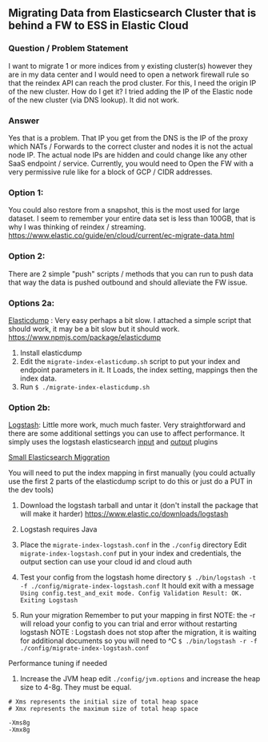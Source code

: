 ## Migrating Data from Elasticsearch Cluster that is behind a FW to ESS in Elastic Cloud
### Question / Problem Statement
I want to migrate 1 or more indices from y existing  cluster(s) however they are in my data center and I would need to open a network firewall rule so that the reindex API can reach the prod cluster. For this, I need the origin IP of the new cluster. How do I get it? I tried adding the IP of the Elastic node of the new cluster (via DNS lookup). It did not work.

### Answer
Yes that is a problem. That IP you get from the DNS is the IP of the proxy which NATs / Forwards to the correct cluster and nodes it is not the actual node IP.  The actual node IPs are hidden and could change like any other SaaS endpoint / service. Currently, you would need to Open the FW with a very permissive rule like for a block of GCP / CIDR addresses.

### Option 1: 
You could also restore from a snapshot, this is the most used for large dataset. I seem to remember your entire data set is less than 100GB, that is why I was thinking of reindex / streaming.
https://www.elastic.co/guide/en/cloud/current/ec-migrate-data.html

### Option 2: 
There are 2 simple "push" scripts / methods that you can run to push data that way the data is pushed outbound and should alleviate the FW issue.

### Options 2a:
[Elasticdump](https://www.npmjs.com/package/elasticdump) : Very easy perhaps a bit slow. I attached a simple script that should work, it may be a bit slow but it should work.
https://www.npmjs.com/package/elasticdump
1. Install elasticdump
2. Edit the `migrate-index-elasticdump.sh` script to put your index and endpoint parameters in it. It Loads, the index setting, mappings then the index data. 
3. Run `$ ./migrate-index-elasticdump.sh`

### Option 2b: 
[Logstash](https://www.elastic.co/guide/en/logstash/current/index.html): Little more work, much much faster. Very straightforward and there are some additional settings you can use to affect performance.  It simply uses the logstash elasticsearch [input](https://www.elastic.co/guide/en/logstash/current/plugins-inputs-elasticsearch.html) and [output](https://www.elastic.co/guide/en/logstash/current/plugins-outputs-elasticsearch.html) plugins

[Small Elasticsearch Miggration](./migration-tools/README.md)

You will need to put the index mapping in first manually (you could actually use the first 2 parts of the elasticdump script to do this or just do a PUT in the dev tools)

1. Download the logstash tarball and untar it (don't install the package that will make it harder)
https://www.elastic.co/downloads/logstash
2. Logstash requires Java
3. Place the `migrate-index-logstash.conf` in the `./config` directory
Edit `migrate-index-logstash.conf` put in your index and credentials, the output section can use your cloud id and cloud auth
4. Test your config from the logstash home directory
`$ ./bin/logstash -t -f ./config/migrate-index-logstash.conf`
It hould exit with a message
`Using config.test_and_exit mode. Config Validation Result: OK. Exiting Logstash`

5. Run your migration
Remember to put your mapping in first
NOTE:  the -r will reload your config to you can trial and error without restarting logstash
NOTE : Logstash does not stop after the migration, it is waiting for additional documents so you will need to ^C
`$ ./bin/logstash -r -f ./config/migrate-index-logstash.conf`

Performance tuning if needed

1. Increase the JVM heap
edit `./config/jvm.options`
and increase the heap size to 4-8g. They must be equal.
```
# Xms represents the initial size of total heap space
# Xmx represents the maximum size of total heap space

-Xms8g
-Xmx8g
```
